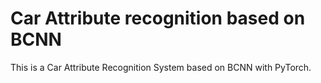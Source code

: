 # Car Attribute recognition based on BCNN

This is a Car Attribute Recognition System based on BCNN with PyTorch.
